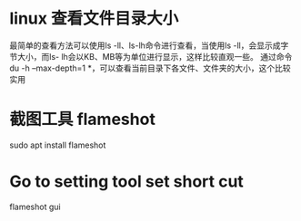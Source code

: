 # linux 查看文件目录大小

最简单的查看方法可以使用ls -ll、ls-lh命令进行查看，当使用ls -ll，会显示成字节大小，而ls- lh会以KB、MB等为单位进行显示，这样比较直观一些。 通过命令du -h –max-depth=1 *，可以查看当前目录下各文件、文件夹的大小，这个比较实用

# 截图工具 flameshot
sudo apt install flameshot

# Go to setting tool set short cut
flameshot gui